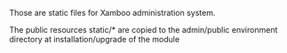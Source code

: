 Those are static files for Xamboo administration system.

The public resources static/* are copied to the admin/public environment directory at installation/upgrade of the module

